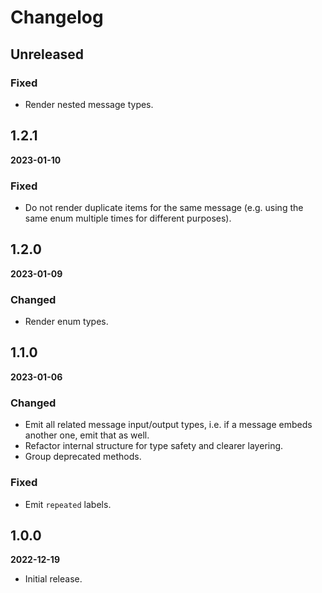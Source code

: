 # Changelog

## Unreleased

### Fixed

- Render nested message types.


## 1.2.1

**2023-01-10**

### Fixed

- Do not render duplicate items for the same message (e.g. using the same enum
  multiple times for different purposes).


## 1.2.0

**2023-01-09**

### Changed

- Render enum types.


## 1.1.0

**2023-01-06**

### Changed

- Emit all related message input/output types, i.e. if a message embeds another
  one, emit that as well.
- Refactor internal structure for type safety and clearer layering.
- Group deprecated methods.

### Fixed

- Emit `repeated` labels.


## 1.0.0

**2022-12-19**

- Initial release.
